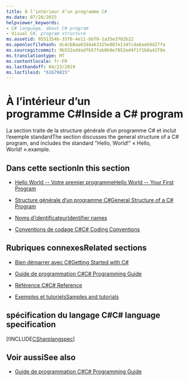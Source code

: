 ```yaml
---
title: À l’intérieur d’un programme C#
ms.date: 07/20/2015
helpviewer_keywords:
- C# language, about C# program
- Visual C#, program structure
ms.assetid: 9551354b-33f0-4e11-bbf0-1a35e3702b22
ms.openlocfilehash: dc4cb8aa63d4a63325e887e134fcda6aeb9d27fa
ms.sourcegitcommit: 9b552addadfb57fab0b9e7852ed4f1f1b8a42f8e
ms.translationtype: HT
ms.contentlocale: fr-FR
ms.lasthandoff: 04/23/2019
ms.locfileid: "61679815"
---
```

# <a name="inside-a-c-program"></a><span data-ttu-id="7abd1-102">À l’intérieur d’un programme C#</span><span class="sxs-lookup"><span data-stu-id="7abd1-102">Inside a C# program</span></span>

<span data-ttu-id="7abd1-103">La section traite de la structure générale d’un programme C# et inclut l’exemple standard</span><span class="sxs-lookup"><span data-stu-id="7abd1-103">The section discusses the general structure of a C# program, and includes the standard "Hello, World!"</span></span> <span data-ttu-id="7abd1-104">« Hello, World! ».</span><span class="sxs-lookup"><span data-stu-id="7abd1-104">example.</span></span>

## <a name="in-this-section"></a><span data-ttu-id="7abd1-105">Dans cette section</span><span class="sxs-lookup"><span data-stu-id="7abd1-105">In this section</span></span>

- [<span data-ttu-id="7abd1-106">Hello World -- Votre premier programme</span><span class="sxs-lookup"><span data-stu-id="7abd1-106">Hello World -- Your First Program</span></span>](hello-world-your-first-program.md)

- [<span data-ttu-id="7abd1-107">Structure générale d’un programme C#</span><span class="sxs-lookup"><span data-stu-id="7abd1-107">General Structure of a C# Program</span></span>](general-structure-of-a-csharp-program.md)

- [<span data-ttu-id="7abd1-108">Noms d’identificateur</span><span class="sxs-lookup"><span data-stu-id="7abd1-108">Identifier names</span></span>](identifier-names.md)

- [<span data-ttu-id="7abd1-109">Conventions de codage C#</span><span class="sxs-lookup"><span data-stu-id="7abd1-109">C# Coding Conventions</span></span>](coding-conventions.md)

## <a name="related-sections"></a><span data-ttu-id="7abd1-110">Rubriques connexes</span><span class="sxs-lookup"><span data-stu-id="7abd1-110">Related sections</span></span>

- [<span data-ttu-id="7abd1-111">Bien démarrer avec C#</span><span class="sxs-lookup"><span data-stu-id="7abd1-111">Getting Started with C#</span></span>](../../getting-started/index.md)

- [<span data-ttu-id="7abd1-112">Guide de programmation C#</span><span class="sxs-lookup"><span data-stu-id="7abd1-112">C# Programming Guide</span></span>](../../programming-guide/index.md)

- [<span data-ttu-id="7abd1-113">Référence C#</span><span class="sxs-lookup"><span data-stu-id="7abd1-113">C# Reference</span></span>](../../language-reference/index.md)

- [<span data-ttu-id="7abd1-114">Exemples et tutoriels</span><span class="sxs-lookup"><span data-stu-id="7abd1-114">Samples and tutorials</span></span>](../../../samples-and-tutorials/index.md)

## <a name="c-language-specification"></a><span data-ttu-id="7abd1-115">spécification du langage C#</span><span class="sxs-lookup"><span data-stu-id="7abd1-115">C# language specification</span></span>

[!INCLUDE[CSharplangspec](~/includes/csharplangspec-md.md)]

## <a name="see-also"></a><span data-ttu-id="7abd1-116">Voir aussi</span><span class="sxs-lookup"><span data-stu-id="7abd1-116">See also</span></span>

- [<span data-ttu-id="7abd1-117">Guide de programmation C#</span><span class="sxs-lookup"><span data-stu-id="7abd1-117">C# Programming Guide</span></span>](../../programming-guide/index.md)